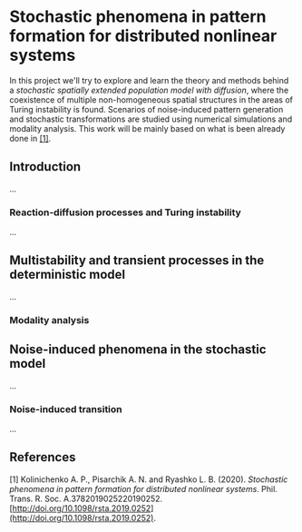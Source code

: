 # Stochastic phenomena in pattern formation for distributed nonlinear systems
In this project we'll try to explore and learn the theory and methods behind a *stochastic spatially extended population model with diffusion*, where the coexistence of multiple non-homogeneous spatial structures in the areas of Turing instability is found. Scenarios of noise-induced pattern generation and stochastic transformations are studied using numerical simulations and modality analysis. This work will be mainly based on what is been already done in [[1]](#guide).

## Introduction
...
### Reaction-diffusion processes and Turing instability
...

## Multistability and transient processes in the deterministic model
...
### Modality analysis

## Noise-induced phenomena in the stochastic model
...
### Noise-induced transition
...

## References
<a id="guide">[1]</a> 
Kolinichenko A. P., Pisarchik A. N. and Ryashko L. B. (2020).
*Stochastic phenomena in pattern formation for distributed nonlinear systems*.
Phil. Trans. R. Soc. A.3782019025220190252.
[http://doi.org/10.1098/rsta.2019.0252](http://doi.org/10.1098/rsta.2019.0252).
